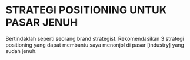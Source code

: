 # STRATEGI POSITIONING UNTUK PASAR JENUH
Bertindaklah seperti seorang brand strategist. Rekomendasikan 3 strategi positioning yang dapat membantu saya menonjol di pasar [industry] yang sudah jenuh.
